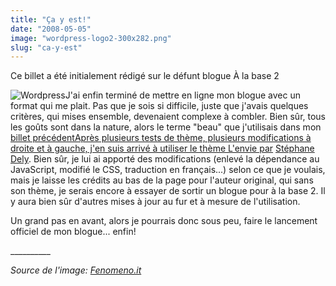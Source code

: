 ```yaml
---
title: "Ça y est!"
date: "2008-05-05"
image: "wordpress-logo2-300x282.png"
slug: "ca-y-est"
---
```


Ce billet a été initialement rédigé sur le défunt blogue À la base 2

![Wordpress](images/wordpress-logo2-300x282.png "Wordpress")J'ai enfin terminé de mettre en ligne mon blogue avec un format qui me plait. Pas que je sois si difficile, juste que j'avais quelques critères, qui mises ensemble, devenaient complexe à combler. Bien sûr, tous les goûts sont dans la nature, alors le terme "beau" que j'utilisais dans mon [billet précédentAprès plusieurs tests de thème, plusieurs modifications à droite et à gauche, j'en suis arrivé à utiliser le thème L'envie par](https://fred.dev/simple-moderne-valide-et-beau/ "Simple, moderne, valide et beau…") [Stéphane Dely](https://webdesign.frenchstudio.net/ "Site web de Stéphane Dely"). Bien sûr, je lui ai apporté des modifications (enlevé la dépendance au JavaScript, modifié le CSS, traduction en français...) selon ce que je voulais, mais je laisse les crédits au bas de la page pour l'auteur original, qui sans son thème, je serais encore à essayer de sortir un blogue pour à la base 2. Il y aura bien sûr d'autres mises à jour au fur et à mesure de l'utilisation.

Un grand pas en avant, alors je pourrais donc sous peu, faire le lancement officiel de mon blogue... enfin!

\_\_\_\_\_\_\_\_\_\_

_Source de l'image: [Fenomeno.it](https://fenomeno.it/ "Source de l'image")_
